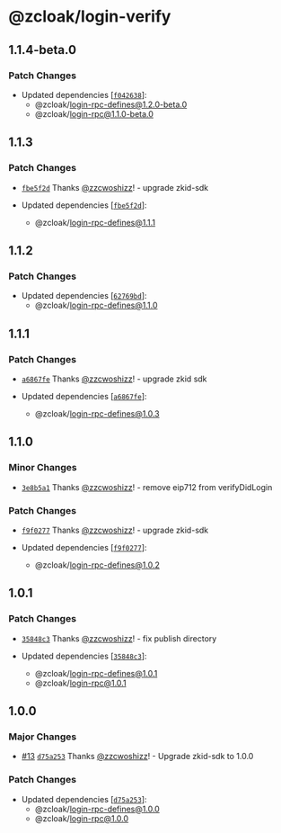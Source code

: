 # @zcloak/login-verify

## 1.1.4-beta.0

### Patch Changes

- Updated dependencies [[`f042638`](https://github.com/zCloak-Network/zkid-login/commit/f04263887e700d1c29e19445fb6b44e028face9d)]:
  - @zcloak/login-rpc-defines@1.2.0-beta.0
  - @zcloak/login-rpc@1.1.0-beta.0

## 1.1.3

### Patch Changes

- [`fbe5f2d`](https://github.com/zCloak-Network/zkid-login/commit/fbe5f2db28514d25db9bbe0b1ed0c7662d4d42f4) Thanks [@zzcwoshizz](https://github.com/zzcwoshizz)! - upgrade zkid-sdk

- Updated dependencies [[`fbe5f2d`](https://github.com/zCloak-Network/zkid-login/commit/fbe5f2db28514d25db9bbe0b1ed0c7662d4d42f4)]:
  - @zcloak/login-rpc-defines@1.1.1

## 1.1.2

### Patch Changes

- Updated dependencies [[`62769bd`](https://github.com/zCloak-Network/zkid-login/commit/62769bda5ba38e679292e1a4037bd08b5875f2ba)]:
  - @zcloak/login-rpc-defines@1.1.0

## 1.1.1

### Patch Changes

- [`a6867fe`](https://github.com/zCloak-Network/zkid-login/commit/a6867fe37f65d28ed71d9dab63b8b69774436ed7) Thanks [@zzcwoshizz](https://github.com/zzcwoshizz)! - upgrade zkid sdk

- Updated dependencies [[`a6867fe`](https://github.com/zCloak-Network/zkid-login/commit/a6867fe37f65d28ed71d9dab63b8b69774436ed7)]:
  - @zcloak/login-rpc-defines@1.0.3

## 1.1.0

### Minor Changes

- [`3e8b5a1`](https://github.com/zCloak-Network/zkid-login/commit/3e8b5a177a45a7a121c704272467837aa25d950e) Thanks [@zzcwoshizz](https://github.com/zzcwoshizz)! - remove eip712 from verifyDidLogin

### Patch Changes

- [`f9f0277`](https://github.com/zCloak-Network/zkid-login/commit/f9f0277f1db17a3d9a05cb2b7c438c7e3836d3ba) Thanks [@zzcwoshizz](https://github.com/zzcwoshizz)! - upgrade zkid-sdk

- Updated dependencies [[`f9f0277`](https://github.com/zCloak-Network/zkid-login/commit/f9f0277f1db17a3d9a05cb2b7c438c7e3836d3ba)]:
  - @zcloak/login-rpc-defines@1.0.2

## 1.0.1

### Patch Changes

- [`35848c3`](https://github.com/zCloak-Network/zkid-login/commit/35848c34ae3ce34c6cd229947d72d3e463425bc9) Thanks [@zzcwoshizz](https://github.com/zzcwoshizz)! - fix publish directory

- Updated dependencies [[`35848c3`](https://github.com/zCloak-Network/zkid-login/commit/35848c34ae3ce34c6cd229947d72d3e463425bc9)]:
  - @zcloak/login-rpc-defines@1.0.1
  - @zcloak/login-rpc@1.0.1

## 1.0.0

### Major Changes

- [#13](https://github.com/zCloak-Network/zkid-login/pull/13) [`d75a253`](https://github.com/zCloak-Network/zkid-login/commit/d75a25387f8d94d0fed39b18293f942eff0dcbf5) Thanks [@zzcwoshizz](https://github.com/zzcwoshizz)! - Upgrade zkid-sdk to 1.0.0

### Patch Changes

- Updated dependencies [[`d75a253`](https://github.com/zCloak-Network/zkid-login/commit/d75a25387f8d94d0fed39b18293f942eff0dcbf5)]:
  - @zcloak/login-rpc-defines@1.0.0
  - @zcloak/login-rpc@1.0.0
